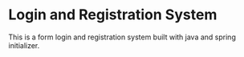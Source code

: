 # Login and Registration System

This is a form login and registration system built with java and spring initializer.
